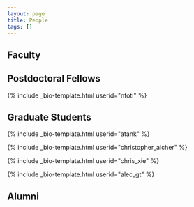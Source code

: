 ```yaml
---
layout: page
title: People
tags: []
---
```


## Faculty

## Postdoctoral Fellows

{% include _bio-template.html userid="nfoti" %}

## Graduate Students
{% include _bio-template.html userid="atank" %}

{% include _bio-template.html userid="christopher_aicher" %}

{% include _bio-template.html userid="chris_xie" %}

{% include _bio-template.html userid="alec_gt" %}

<!--- ## Undergraduate Students --->

## Alumni

